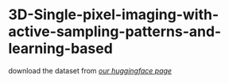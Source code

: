 # 3D-Single-pixel-imaging-with-active-sampling-patterns-and-learning-based

download the dataset from *[our huggingface page](https://huggingface.co/datasets/JustOrange11/3D-Single-pixel-imaging-with-active-sampling-patterns-and-learning-based/tree/main)*
